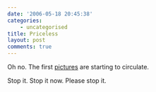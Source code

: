 ```yaml
---
date: '2006-05-18 20:45:38'
categories:
    - uncategorised
title: Priceless
layout: post
comments: true
---
```


Oh no. The first
[pictures](http://www.flickr.com/photos/70276096@N00/148721879/) are
starting to circulate.

Stop it. Stop it now. Please stop it.
